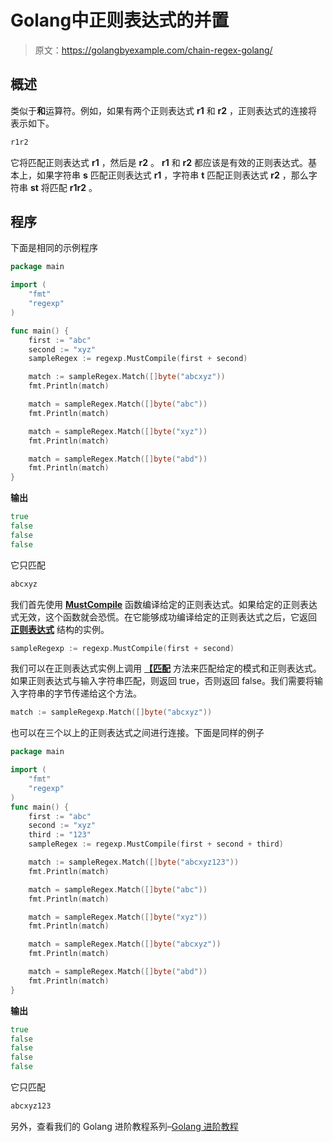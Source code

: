 # Golang中正则表达式的并置

> 原文：<https://golangbyexample.com/chain-regex-golang/>

## **概述**

类似于**和**运算符。例如，如果有两个正则表达式 **r1** 和 **r2** ，正则表达式的连接将表示如下。

```go
r1r2
```

它将匹配正则表达式 **r1** ，然后是 **r2** 。 **r1** 和 **r2** 都应该是有效的正则表达式。基本上，如果字符串 **s** 匹配正则表达式 **r1** ，字符串 **t** 匹配正则表达式 **r2** ，那么字符串 **st** 将匹配 **r1r2** 。

## **程序**

下面是相同的示例程序

```go
package main

import (
	"fmt"
	"regexp"
)

func main() {
	first := "abc"
	second := "xyz"
	sampleRegex := regexp.MustCompile(first + second)

	match := sampleRegex.Match([]byte("abcxyz"))
	fmt.Println(match)

	match = sampleRegex.Match([]byte("abc"))
	fmt.Println(match)

	match = sampleRegex.Match([]byte("xyz"))
	fmt.Println(match)

	match = sampleRegex.Match([]byte("abd"))
	fmt.Println(match)
}
```

**输出**

```go
true
false
false
false
```

它只匹配

```go
abcxyz
```

我们首先使用 **[MustCompile](https://golang.org/pkg/regexp/#MustCompile)** 函数编译给定的正则表达式。如果给定的正则表达式无效，这个函数就会恐慌。在它能够成功编译给定的正则表达式之后，它返回 **[正则表达式](https://golang.org/pkg/regexp/)** 结构的实例。

```go
sampleRegexp := regexp.MustCompile(first + second)
```

我们可以在正则表达式实例上调用 **[【匹配](https://golang.org/pkg/regexp/#Match)** 方法来匹配给定的模式和正则表达式。如果正则表达式与输入字符串匹配，则返回 true，否则返回 false。我们需要将输入字符串的字节传递给这个方法。

```go
match := sampleRegexp.Match([]byte("abcxyz"))
```

也可以在三个以上的正则表达式之间进行连接。下面是同样的例子

```go
package main

import (
    "fmt"
    "regexp"
)
func main() {
    first := "abc"
    second := "xyz"
    third := "123"
    sampleRegex := regexp.MustCompile(first + second + third)

    match := sampleRegex.Match([]byte("abcxyz123"))
    fmt.Println(match)

    match = sampleRegex.Match([]byte("abc"))
    fmt.Println(match)

    match = sampleRegex.Match([]byte("xyz"))
    fmt.Println(match)

    match = sampleRegex.Match([]byte("abcxyz"))
    fmt.Println(match)

    match = sampleRegex.Match([]byte("abd"))
    fmt.Println(match)
}
```

**输出**

```go
true
false
false
false
false
```

它只匹配

```go
abcxyz123
```

另外，查看我们的 Golang 进阶教程系列–[<u>Golang 进阶教程</u>](https://golangbyexample.com/golang-comprehensive-tutorial/)